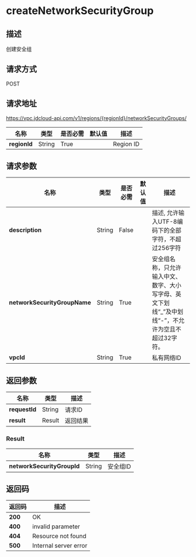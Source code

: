 # createNetworkSecurityGroup


## 描述
创建安全组

## 请求方式
POST

## 请求地址
https://vpc.jdcloud-api.com/v1/regions/{regionId}/networkSecurityGroups/

|名称|类型|是否必需|默认值|描述|
|---|---|---|---|---|
|**regionId**|String|True||Region ID|

## 请求参数
|名称|类型|是否必需|默认值|描述|
|---|---|---|---|---|
|**description**|String|False||描述,​ 允许输入UTF-8编码下的全部字符，不超过256字符|
|**networkSecurityGroupName**|String|True||安全组名称，只允许输入中文、数字、大小写字母、英文下划线“_”及中划线“-”，不允许为空且不超过32字符。|
|**vpcId**|String|True||私有网络ID|


## 返回参数
|名称|类型|描述|
|---|---|---|
|**requestId**|String|请求ID|
|**result**|Result|返回结果|


### Result
|名称|类型|描述|
|---|---|---|
|**networkSecurityGroupId**|String|安全组ID|

## 返回码
|返回码|描述|
|---|---|
|**200**|OK|
|**400**|invalid parameter|
|**404**|Resource not found|
|**500**|Internal server error|
